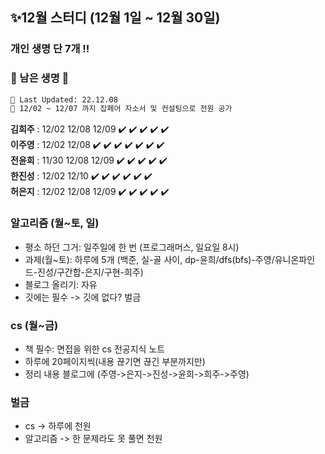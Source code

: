 ## ✨12월 스터디 (12월 1일 ~ 12월 30일)
### 개인 생명 단 7개 !!
### 🔸 남은 생명 🔸    
```sh
📝 Last Updated: 22.12.08      
🐛 12/02 ~ 12/07 까지 잡페어 자소서 및 컨설팅으로 전원 공가    
```
**김희주** : 12/02 12/08 12/09 ✔️ ✔️ ✔️ ✔️ ✔️    
**이주영** : 12/02 12/08 ✔️ ✔️ ✔️ ✔️ ✔️ ✔️ ✔️   
**전윤희** : 11/30 12/08 12/09 ✔️ ✔️ ✔️ ✔️ ✔️   
**한진성** : 12/02 12/10 ✔️ ✔️ ✔️ ✔️ ✔️ ✔️     
**허은지** : 12/02 12/08 12/09 ✔️ ✔️ ✔️ ✔️ ✔️    


### 알고리즘 (월~토, 일)
- 평소 하던 그거: 일주일에 한 번 (프로그래머스, 일요일 8시)
- 과제(월~토): 하루에 5개 (백준, 실-골 사이, dp-윤희/dfs(bfs)-주영/유니온파인드-진성/구간합-은지/구현-희주)
- 블로그 올리기: 자유
- 깃에는 필수 -> 깃에 없다? 벌금

### cs (월~금)
- 책 필수: 면접을 위한 cs 전공지식 노트
- 하루에 20페이지씩(내용 끊기면 끊긴 부분까지만)
- 정리 내용 블로그에 (주영->은지->진성->윤희->희주->주영)

### 벌금
- cs -> 하루에 천원
- 알고리즘 -> 한 문제라도 못 풀면 천원
